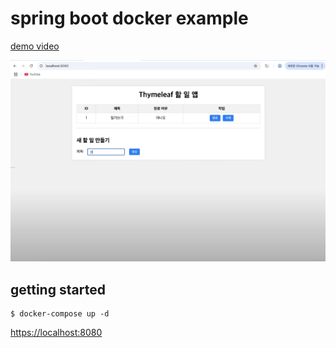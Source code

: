 # spring boot docker example

[demo video](https://youtu.be/VtQT1Q4y10M?feature=shared)

![](./assets/2025-03-25-14-02-20.png)

## getting started

```shell
$ docker-compose up -d
```

[https://localhost:8080](https://localhost:8080)
